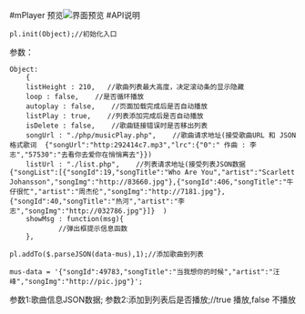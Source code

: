 #mPlayer
预览![界面预览](http://git.oschina.net/uploads/images/2016/1021/232224_95cd94fd_1052484.png "mPlayer")
#API说明
```
pl.init(Object);//初始化入口
```
参数：

```
Object:
    {  
    listHeight : 210,   //歌曲列表最大高度，决定滚动条的显示隐藏
	loop : false,    //是否循环播放
	autoplay : false,    //页面加载完成后是否自动播放
	listPlay : true,    //列表添加完成后是否自动播放
	isDelete : false,    //歌曲链接错误时是否移出列表
	songUrl : "./php/musicPlay.php",    //歌曲请求地址(接受歌曲URL 和 JSON格式歌词  {"songUrl":"http:292414c7.mp3","lrc":{"0":" 作曲 : 李志","57530":"去看你去爱你在悄悄离去"}})
	listUrl : "./list.php",    //列表请求地址(接受列表JSON数据  {"songList":[{"songId":19,"songTitle":"Who Are You","artist":"Scarlett Johansson","songImg":"http://83660.jpg"},{"songId":406,"songTitle":"牛仔很忙","artist":"周杰伦","songImg":"http://7181.jpg"},{"songId":40,"songTitle":"热河","artist":"李志","songImg":"http://032786.jpg"}]}  )
	showMsg : function(msg){
            //弹出框提示信息函数
	},

```




```
pl.addTo($.parseJSON(data-mus),1);//添加歌曲到列表
```


 
```
mus-data = '{"songId":49783,"songTitle":"当我想你的时候","artist":"汪峰","songImg":"http://pic.jpg"}';
```


参数1:歌曲信息JSON数据;
参数2:添加到列表后是否播放;//true 播放,false 不播放